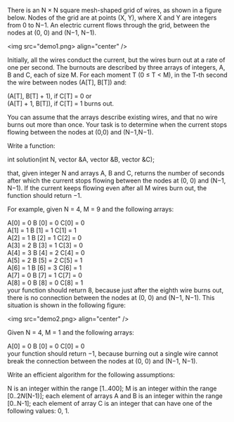 There is an N × N square mesh-shaped grid of wires, as shown in a figure below. Nodes of the grid are at points (X, Y), where X and Y are integers from 0 to N−1. An electric current flows through the grid, between the nodes at (0, 0) and (N−1, N−1).

<img src="demo1.png> align="center" />

Initially, all the wires conduct the current, but the wires burn out at a rate of one per second. The burnouts are described by three arrays of integers, A, B and C, each of size M. For each moment T (0 ≤ T < M), in the T-th second the wire between nodes (A[T], B[T]) and:

(A[T], B[T] + 1), if C[T] = 0 or  
(A[T] + 1, B[T]), if C[T] = 1 burns out. 

You can assume that the arrays describe existing wires, and that no wire burns out more than once. Your task is to determine when the current stops flowing between the nodes at (0,0) and (N−1,N−1).

Write a function:

int solution(int N, vector<int> &A, vector<int> &B, vector<int> &C);

that, given integer N and arrays A, B and C, returns the number of seconds after which the current stops flowing between the nodes at (0, 0) and (N−1, N−1). If the current keeps flowing even after all M wires burn out, the function should return −1.

For example, given N = 4, M = 9 and the following arrays:

  A[0] = 0    B [0] = 0    C[0] = 0  
  A[1] = 1    B [1] = 1    C[1] = 1  
  A[2] = 1    B [2] = 1    C[2] = 0   
  A[3] = 2    B [3] = 1    C[3] = 0  
  A[4] = 3    B [4] = 2    C[4] = 0   
  A[5] = 2    B [5] = 2    C[5] = 1   
  A[6] = 1    B [6] = 3    C[6] = 1    
  A[7] = 0    B [7] = 1    C[7] = 0  
  A[8] = 0    B [8] = 0    C[8] = 1  
your function should return 8, because just after the eighth wire burns out, there is no connection between the nodes at (0, 0) and (N−1, N−1). This situation is shown in the following figure:

<img src="demo2.png> align="center" />

Given N = 4, M = 1 and the following arrays:

  A[0] = 0    B [0] = 0    C[0] = 0  
your function should return −1, because burning out a single wire cannot break the connection between the nodes at (0, 0) and (N−1, N−1).

Write an efficient algorithm for the following assumptions:

N is an integer within the range [1..400];
M is an integer within the range [0..2*N*(N-1)];
each element of arrays A and B is an integer within the range [0..N-1];
each element of array C is an integer that can have one of the following values: 0, 1.
